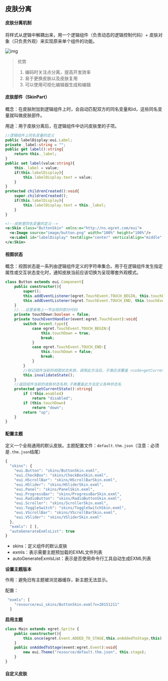 皮肤分离
-------

#### 皮肤分离机制

将样式从逻辑中解耦出来，用一个逻辑组件（负责动态的逻辑控制代码）+ 皮肤对象（只负责外观）来实现原来单个组件的功能。

![img](http://cdn.dev.egret.com/egret-docs/extension/EUI/skin/separate/55cdcff23152f.png)

>  优势
>
> 1. 编码时关注点分离，提高开发效率
> 2. 易于更换皮肤以及皮肤复用
> 3. 可以使用可视化编辑器生成和编辑

#### 皮肤部件（SkinPart）

概念：在皮肤附加到逻辑组件上时，会自动匹配双方的同名变量和id，这些同名变量就叫做皮肤部件。

用途：用于皮肤分离后，在逻辑组件中访问皮肤里的子项。

```typescript
//逻辑组件上同名变量的定义
public labelDisplay:eui.Label;
private _label:string = "";
public get label():string{
	return this._label;
}
public set label(value:string){
	this._label = value;
	if(this.labelDisplay){
		this.labelDisplay.text = value;
	}
}
protected childrenCreated():void{
	super.childrenCreated();
	if(this.labelDisplay){
		this.labelDisplay.text = this._label;
	}
}
```

```xml
<!--皮肤里同名变量的定义-->
<e:Skin class="ButtonSkin" xmlns:e="http://ns.egret.com/eui"> 
  <e:Image source="image/button.png" width="100%" height="100%"/> 
  <e:Label id="labelDisplay" textAlign="center" verticalAlign="middle" left="20" right="20" top="10" bottom="10"/> 
</e:Skin>
```

#### 视图状态

概念：视图状态是一系列由逻辑组件定义的字符串集合。用于在逻辑组件发生指定属性或交互状态变化时，通知皮肤当前应该切换为呈现哪套外观模式。

```typescript
class Button extends eui.Component{
    public constructor(){
        super();
        this.addEventListener(egret.TouchEvent.TOUCH_BEGIN, this.touchEventHandler, this);
        this.addEventListener(egret.TouchEvent.TOUCH_END, this.touchEventHandler, this);
    }
    //...这里省略上一节出现的部分代码
    private touchDown:boolean = false;
    private touchEventHandler(event:egret.TouchEvent):void{
        switch (event.type){
            case egret.TouchEvent.TOUCH_BEGIN:{
                this.touchDown = true;
                break;
            }
            case egret.TouchEvent.TOUCH_END:{
                this.touchDown = false;
                break;
            }
        }
        //标记组件当前的视图状态失效，调用此方法后，子类应该覆盖 <code>getCurrentState()</code> 方法来返回当前的视图状态名称。
        this.invalidateState();
    }
	//返回组件当前的皮肤状态名称,子类覆盖此方法定义各种状态名
    protected getCurrentState():string{
        if (!this.enabled)
            return "disabled";
        if (this.touchDown)
            return "down";
        return "up";
    }
}
```

#### 配置主题

定义一个全局通用的默认皮肤。主题配置文件：`default.thm.json`（注意：必须是`.thm.json`结尾）

```javascript
{
  "skins": {
    "eui.Button": "skins/ButtonSkin.exml",
    "eui.CheckBox": "skins/CheckBoxSkin.exml",
    "eui.HScrollBar": "skins/HScrollBarSkin.exml",
    "eui.HSlider": "skins/HSliderSkin.exml",
    "eui.Panel": "skins/PanelSkin.exml",
    "eui.ProgressBar": "skins/ProgressBarSkin.exml",
    "eui.RadioButton": "skins/RadioButtonSkin.exml",
    "eui.Scroller": "skins/ScrollerSkin.exml",
    "eui.ToggleSwitch": "skins/ToggleSwitchSkin.exml",
    "eui.VScrollBar": "skins/VScrollBarSkin.exml",
    "eui.VSlider": "skins/VSliderSkin.exml"
  },
  "exmls": [ ],
  "autoGenerateExmlsList": true
}
```

- skins：定义组件的默认皮肤
- exmls：表示需要主题预加载的EXML文件列表
- autoGenerateExmlsList：表示是否使用命令行工具自动生成EXML列表

**设置主题版本**

作用：避免旧有主题被浏览器缓存，新主题无法显示。

配置：

```javascript
 "exmls": [
    "resource/eui_skins/ButtonSkin.exml?v=20151211"
  ]
```

**启用主题**

```typescript
class Main extends egret.Sprite {
    public constructor(){
        this.once(egret.Event.ADDED_TO_STAGE,this.onAddedToStage,this);
    }
    public onAddedToStage(event:egret.Event):void{
        new eui.Theme("resource/default.thm.json", this.stage);
    }
}
```

#### 自定义皮肤


